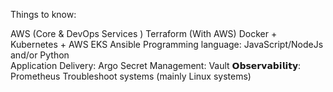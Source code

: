 
Things to know:

AWS (Core & DevOps Services )
Terraform (With AWS)
Docker + Kubernetes + AWS EKS
Ansible
Programming language: JavaScript/NodeJs and/or Python  
Application Delivery: Argo
Secret Management: Vault
𝗢𝗯𝘀𝗲𝗿𝘃𝗮𝗯𝗶𝗹𝗶𝘁𝘆: Prometheus
Troubleshoot systems (mainly Linux systems)

